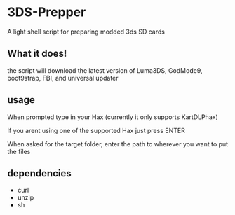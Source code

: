 3DS-Prepper
===========

A light shell script for preparing modded 3ds SD cards

What it does!
-------------

the script will download the latest version of Luma3DS, GodMode9, boot9strap, FBI, and universal updater

usage
-----

When prompted type in your Hax (currently it only supports KartDLPhax)

If you arent using one of the supported Hax just press ENTER

When asked for the target folder, enter the path to wherever you want to put the files

dependencies
------------

* curl
* unzip
* sh
